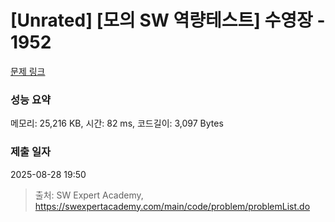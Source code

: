 # [Unrated] [모의 SW 역량테스트] 수영장 - 1952 

[문제 링크](https://swexpertacademy.com/main/code/problem/problemDetail.do?contestProbId=AV5PpFQaAQMDFAUq) 

### 성능 요약

메모리: 25,216 KB, 시간: 82 ms, 코드길이: 3,097 Bytes

### 제출 일자

2025-08-28 19:50



> 출처: SW Expert Academy, https://swexpertacademy.com/main/code/problem/problemList.do